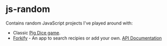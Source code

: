 # js-random

Contains random JavaScript projects I've played around with:
* Classic [Pig Dice game](https://en.wikipedia.org/wiki/Pig_(dice_game)).
* [Forkify](https://find-a-recipe.netlify.app/) - An app to search recipies or add your own.
    [API Documentation](https://forkify-api.herokuapp.com/v2)